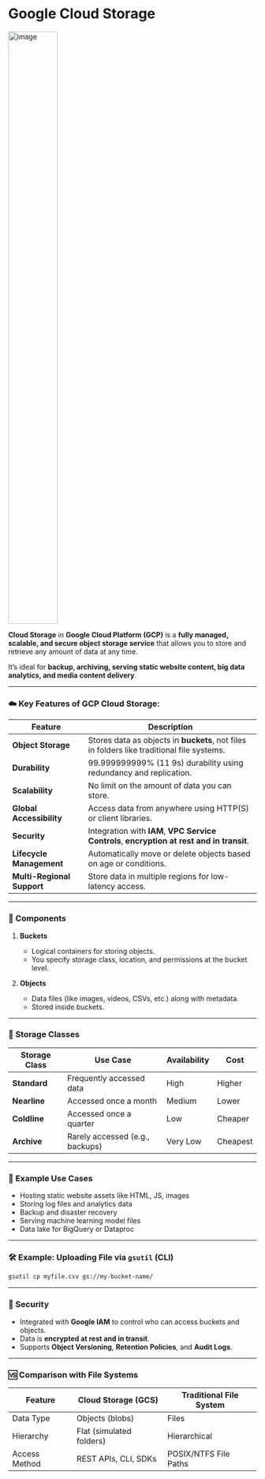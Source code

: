 # Google Cloud Storage

<img width="100" height="1200" alt="image" src="https://github.com/user-attachments/assets/1c5c6a40-41d7-4c66-bc7e-6e354fc3647e" />

**Cloud Storage** in **Google Cloud Platform (GCP)** is a **fully managed, scalable, and secure object storage service** that allows you to store and retrieve any amount of data at any time.

It’s ideal for **backup, archiving, serving static website content, big data analytics, and media content delivery**.

---

### ☁️ Key Features of GCP Cloud Storage:

| Feature                    | Description                                                                                |
| -------------------------- | ------------------------------------------------------------------------------------------ |
| **Object Storage**         | Stores data as objects in **buckets**, not files in folders like traditional file systems. |
| **Durability**             | 99.999999999% (11 9s) durability using redundancy and replication.                         |
| **Scalability**            | No limit on the amount of data you can store.                                              |
| **Global Accessibility**   | Access data from anywhere using HTTP(S) or client libraries.                               |
| **Security**               | Integration with **IAM**, **VPC Service Controls**, **encryption at rest and in transit**. |
| **Lifecycle Management**   | Automatically move or delete objects based on age or conditions.                           |
| **Multi-Regional Support** | Store data in multiple regions for low-latency access.                                     |

---

### 🧱 Components

1. **Buckets**

   * Logical containers for storing objects.
   * You specify storage class, location, and permissions at the bucket level.

2. **Objects**

   * Data files (like images, videos, CSVs, etc.) along with metadata.
   * Stored inside buckets.

---

### 🧊 Storage Classes

| Storage Class | Use Case                        | Availability | Cost     |
| ------------- | ------------------------------- | ------------ | -------- |
| **Standard**  | Frequently accessed data        | High         | Higher   |
| **Nearline**  | Accessed once a month           | Medium       | Lower    |
| **Coldline**  | Accessed once a quarter         | Low          | Cheaper  |
| **Archive**   | Rarely accessed (e.g., backups) | Very Low     | Cheapest |

---

### 🧾 Example Use Cases

* Hosting static website assets like HTML, JS, images
* Storing log files and analytics data
* Backup and disaster recovery
* Serving machine learning model files
* Data lake for BigQuery or Dataproc

---

### 🛠 Example: Uploading File via `gsutil` (CLI)

```bash
gsutil cp myfile.csv gs://my-bucket-name/
```

---

### 🔐 Security

* Integrated with **Google IAM** to control who can access buckets and objects.
* Data is **encrypted at rest and in transit**.
* Supports **Object Versioning**, **Retention Policies**, and **Audit Logs**.

---

### 🆚 Comparison with File Systems

| Feature       | Cloud Storage (GCS)      | Traditional File System |
| ------------- | ------------------------ | ----------------------- |
| Data Type     | Objects (blobs)          | Files                   |
| Hierarchy     | Flat (simulated folders) | Hierarchical            |
| Access Method | REST APIs, CLI, SDKs     | POSIX/NTFS File Paths   |
